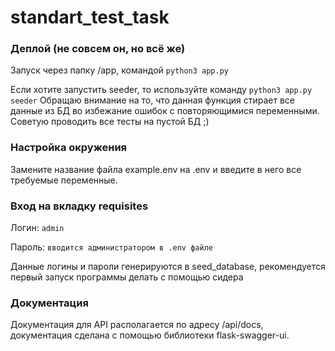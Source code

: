 # standart_test_task

### Деплой (не совсем он, но всё же)
Запуск через папку /app, командой ```python3 app.py```

Если хотите запустить seeder, то используйте команду ```python3 app.py seeder```
Обращаю внимание на то, что данная функция стирает все данные из БД во избежание ошибок с повторяющимися переменными.
Советую проводить все тесты на пустой БД ;)

### Настройка окружения
Замените название файла example.env на .env и введите в него все требуемые переменные.


### Вход на вкладку requisites
Логин: ```admin```

Пароль: ```вводится администратором в .env файле```

Данные логины и пароли генерируются в seed_database, рекомендуется первый запуск программы делать с помощью сидера

### Документация
Документация для API располагается по адресу /api/docs, документация сделана с помощью библиотеки flask-swagger-ui.
